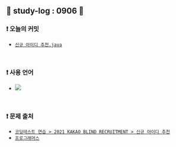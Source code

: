 ## 📅 study-log : 0906 📅 
### ❗ 오늘의 커밋
- [`신규 아이디 추천.java`](https://github.com/soooving/study-code/blob/main/programmers/2022%20KAKAO%20BLIND%20RECRUITMENT/%EC%8B%A0%EA%B7%9C%20%EC%95%84%EC%9D%B4%EB%94%94%20%EC%B6%94%EC%B2%9C.java)

<br/>

### ❗ 사용 언어
- <img src="https://img.shields.io/badge/java-007396?style=flat-square&logo=java&logoColor=white"/>

<br/>

### ❗ 문제 출처
- [`코딩테스트 연습 > 2021 KAKAO BLIND RECRUITMENT > 신규 아이디 추천`](https://school.programmers.co.kr/learn/courses/30/lessons/72410)
- [`프로그래머스`](https://programmers.co.kr/)
